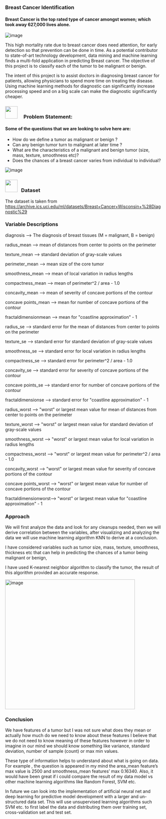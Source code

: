 ### Breast Cancer Identification

#### Breast Cancer is the top rated type of cancer amongst women; which took away 627,000 lives alone. 
![image](https://user-images.githubusercontent.com/13950516/162662163-09a7a2a2-a649-4975-81b1-752f83428054.png)

This high mortality rate due to breast cancer does need attention, for early detection so that prevention can be done in time. 
As a potential contributor to state-of-art technology development, data mining and machine learning finds a multi-fold application in predicting 
Breast cancer. 
The objective of this project is to classify each of the tumor to be malignant or benign.

The intent of this project is to assist doctors in diagnosing breast cancer for patients, allowing physicians to spend more time on treating the disease. Using machine learning methods for diagnostic can significantly increase processing speed and on a big scale can make the diagnostic significantly cheaper.

### <img src="https://user-images.githubusercontent.com/13950516/162672483-4d953e53-2d6b-49d6-81ba-e7daa4a54351.png" width="40" height="40" /> &nbsp; &nbsp; Problem Statement:

#### Some of the questions that we are looking to solve here are:

- How do we define a tumor as malignant or benign ?
- Can any benign tumor turn to malignant at later time ?
- What are the characteristics of a malignant and benign tumor (size, mass, texture, smoothness etc)?
- Does the chances of a breast cancer varies from individual to individual?

![image](https://user-images.githubusercontent.com/13950516/162662239-6c732024-3b3e-4b3e-90e9-ba7c32b791cb.png)


### <img src="https://user-images.githubusercontent.com/13950516/162672846-869bf047-63a7-489f-9b33-4f4a3beab1b2.png" width="40" height="40" /> &nbsp; Dataset
The dataset is taken from https://archive.ics.uci.edu/ml/datasets/Breast+Cancer+Wisconsin+%28Diagnostic%29

### Variable Descriptions
diagnosis --> The diagnosis of breast tissues (M = malignant, B = benign)

radius_mean --> mean of distances from center to points on the perimeter

texture_mean --> standard deviation of gray-scale values

perimeter_mean --> mean size of the core tumor

smoothness_mean --> mean of local variation in radius lengths

compactness_mean --> mean of perimeter^2 / area - 1.0

concavity_mean --> mean of severity of concave portions of the contour

concave points_mean --> mean for number of concave portions of the contour

fractaldimensionmean --> mean for "coastline approximation" - 1

radius_se --> standard error for the mean of distances from center to points on the perimeter

texture_se --> standard error for standard deviation of gray-scale values

smoothness_se --> standard error for local variation in radius lengths

compactness_se --> standard error for perimeter^2 / area - 1.0

concavity_se --> standard error for severity of concave portions of the contour

concave points_se --> standard error for number of concave portions of the contour

fractaldimensionse --> standard error for "coastline approximation" - 1

radius_worst --> "worst" or largest mean value for mean of distances from
center to points on the perimeter

texture_worst --> "worst" or largest mean value for standard deviation of gray-scale values

smoothness_worst --> "worst" or largest mean value for local variation in radius lengths

compactness_worst --> "worst" or largest mean value for perimeter^2 / area - 1.0

concavity_worst --> "worst" or largest mean value for severity of concave portions of the contour

concave points_worst --> "worst" or largest mean value for number of concave portions of the contour

fractaldimensionworst--> "worst" or largest mean value for "coastline approximation" - 1

### Approach

We will first analyze the data and look for any cleanups needed, then we will derive correlation between the variables, after visualizing and analyzing the data we will use machine learning algorithm KNN to derive at a conclusion.

I have considered variables such as tumor size, mass, texture, smoothness, thickness etc that can help in predicting the chances of a tumor being malignant or benign, 

I have used K-nearest neighbor algorithm to classify the tumor, the result of this algorithm provided an accurate response.

<img width="420" alt="image" src="https://user-images.githubusercontent.com/13950516/162662282-ad502e34-3b56-4690-9b04-234091bd4ab7.png">

### Conclusion

We have features of a tumor but I was not sure what does they mean or actually how much do we need to know about these features I believe that we do not need to know meaning of these features however in order to imagine in our mind we should know something like variance, standard deviation, number of sample (count) or max min values. 

These type of information helps to understand about what is going on data. For example , the question is appeared in my mind the area_mean feature’s max value is 2500 and smoothness_mean features’ max 0.16340. Also, it would have been great if i could compare the result of my data model vs other machine learning algorithms like Random Forest, SVM etc. 

In future we can look into the implementation of artificial neural net and deep learning for predictive model development with a larger and un- structured data set. 
This will use unsupervised learning algorithms such SVM etc. to first label the data and distributing them over training set, cross-validation set and test set.

